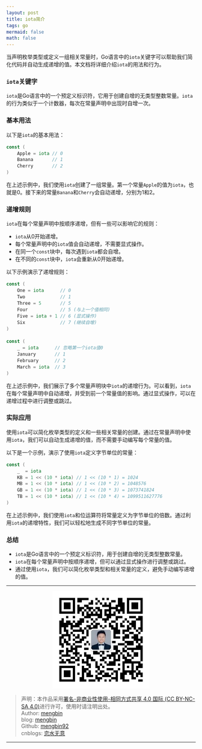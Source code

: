 ```yaml
---
layout: post
title: iota简介
tags: go
mermaid: false
math: false
---  
```


当声明枚举类型或定义一组相关常量时，Go语言中的`iota`关键字可以帮助我们简化代码并自动生成递增的值。本文档将详细介绍`iota`的用法和行为。

### `iota`关键字

`iota`是Go语言中的一个预定义标识符，它用于创建自增的无类型整数常量。`iota`的行为类似于一个计数器，每次在常量声明中出现时自增一次。

### 基本用法

以下是`iota`的基本用法：

```go
const (
	Apple = iota // 0
	Banana       // 1
	Cherry       // 2
)
```

在上述示例中，我们使用`iota`创建了一组常量。第一个常量`Apple`的值为`iota`，也就是0。接下来的常量`Banana`和`Cherry`会自动递增，分别为1和2。

### 递增规则

`iota`在每个常量声明中按顺序递增，但有一些可以影响它的规则：

- `iota`从0开始递增。
- 每个常量声明中的`iota`值会自动递增，不需要显式操作。
- 在同一个`const`块中，每次遇到`iota`都会自增。
- 在不同的`const`块中，`iota`会重新从0开始递增。

以下示例演示了递增规则：

```go
const (
	One = iota      // 0
	Two             // 1
	Three = 5       // 5
	Four            // 5 (与上一个值相同)
	Five = iota + 1 // 6 (显式操作)
	Six             // 7 (继续自增)
)

const (
	_ = iota      // 忽略第一个iota值0
	January       // 1
	February      // 2
	March = iota  // 3
)
```

在上述示例中，我们展示了多个常量声明块中`iota`的递增行为。可以看到，`iota`在每个常量声明中自动递增，并受到前一个常量值的影响。通过显式操作，可以在递增过程中进行调整或跳过。

### 实际应用

使用`iota`可以简化枚举类型的定义和一些相关常量的创建。通过在常量声明中使用`iota`，我们可以自动生成递增的值，而不需要手动编写每个常量的值。

以下是一个示例，演示了使用`iota`定义字节单位的常量：

```go
const (
	_  = iota
	KB = 1 << (10 * iota) // 1 << (10 * 1) = 1024
	MB = 1 << (10 * iota) // 1 << (10 * 2) = 1048576
	GB = 1 << (10 * iota) // 1 << (10 * 3) = 1073741824
	TB = 1 << (10 * iota) // 1 << (10 * 4) = 1099511627776
)
```

在上述示例中，我们使用`iota`和位运算符将常量定义为字节单位的倍数。通过利用`iota`的递增特性，我们可以轻松地生成不同字节单位的常量。

### 总结

- `iota`是Go语言中的一个预定义标识符，用于创建自增的无类型整数常量。
- `iota`在每个常量声明中按顺序递增，但可以通过显式操作进行调整或跳过。
- 通过使用`iota`，我们可以简化枚举类型和相关常量的定义，避免手动编写递增的值。

---

<div align="center">
  <img src="../img/qrcode_wechat.jpg" alt="孟斯特">
</div>

> 声明：本作品采用[署名-非商业性使用-相同方式共享 4.0 国际 (CC BY-NC-SA 4.0)](https://creativecommons.org/licenses/by-nc-sa/4.0/deed.zh)进行许可，使用时请注明出处。  
> Author: [mengbin](mengbin1992@outlook.com)  
> blog: [mengbin](https://mengbin.top)  
> Github: [mengbin92](https://mengbin92.github.io/)  
> cnblogs: [恋水无意](https://www.cnblogs.com/lianshuiwuyi/)  

---
